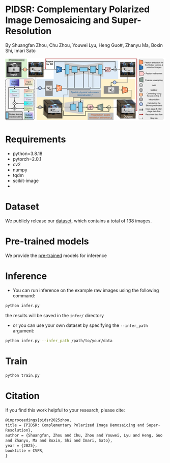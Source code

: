 # PIDSR: Complementary Polarized Image Demosaicing and Super-Resolution
By Shuangfan Zhou, Chu Zhou, Youwei Lyu, Heng Guo#, Zhanyu Ma, Boxin Shi, Imari Sato

![](Network.png)

# Requirements
- python=3.8.18
- pytorch=2.0.1
- cv2
- numpy
- tqdm
- scikit-image
- 

# Dataset  
We publicly release our [dataset](), which contains a total of 138 images.

# Pre-trained models
We provide the [pre-trained]() models for inference

# Inference
- You can run inference on the example raw images using the following command:
```bash
python infer.py
```
the results will be saved in the `infer/` directory

- or you can use your own dataset by specifying the `--infer_path` argument:
```bash
python infer.py --infer_path /path/to/your/data
```
# Train  
```bash
python train.py
```

# Citation
If you find this work helpful to your research, please cite:
```
@inproceedings{pidsr2025zhou,  
title = {PIDSR: Complementary Polarized Image Demosaicing and Super-Resolution},  
author = {Shuangfan, Zhou and Chu, Zhou and Youwei, Lyu and Heng, Guo and Zhanyu, Ma and Boxin, Shi and Imari, Sato},  
year = {2025},  
booktitle = CVPR,  
}
```
